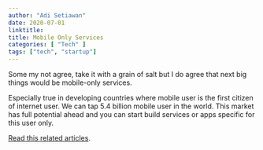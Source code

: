 ```yaml
---
author: "Adi Setiawan"
date: 2020-07-01
linktitle: 
title: Mobile Only Services
categories: [ "Tech" ]
tags: ["tech", "startup"]
---
```


Some my not agree, take it with a grain of salt but I do agree that next big things would be mobile-only services. 

<!--more--> 

Especially true in developing countries where mobile user is the first citizen of internet user. We can tap 5.4 billion mobile user in the world. This market has full potential ahead and you can start build services or apps specific for this user only. 

[Read this related articles](https://hackerstash.com/blog/the-next-gold-rush/).